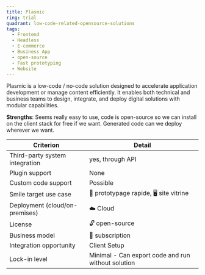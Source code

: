 ```yaml
---
title: Plasmic
ring: trial
quadrant: low-code-related-opensource-solutions
tags:
  - Frontend
  - Headless
  - E-commerce
  - Business App
  - open-source
  - Fast prototyping
  - Website
---
```


Plasmic is a low-code / no-code solution designed to accelerate application development or manage content efficiently. It enables both technical and business teams to design, integrate, and deploy digital solutions with modular capabilities.

**Strengths**: Seems really easy to use, code is open-source so we can install on the client stack for free if we want. Generated code can we deploy wherever we want.

| Criterion | Detail |
|----------|--------|
| Third-party system integration | yes, through API |
| Plugin support | None |
| Custom code support | Possible |
| Smile target use case | 👷 prototypage rapide, 🖥️ site vitrine |
| Deployment (cloud/on-premises) | ☁️ Cloud |
| License | 🔓 open-source |
| Business model | 🔁 subscription |
| Integration opportunity | Client Setup |
| Lock-in level | Minimal - Can export code and run without solution |
